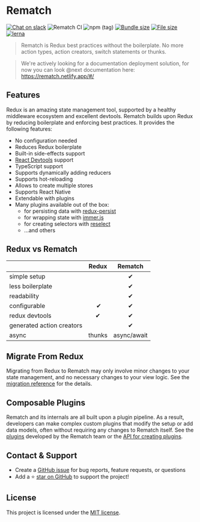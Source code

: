 # Rematch

[![Chat on slack](https://img.shields.io/badge/slack-rematchjs-blue.svg?logo=slack&style=flat-square)](https://rematchjs.slack.com) ![Rematch CI](https://github.com/rematch/rematch/workflows/Rematch%20CI/badge.svg?branch=next) ![npm (tag)](https://img.shields.io/npm/v/@rematch/core/next?style=flat-square) [![Bundle size](https://img.shields.io/badge/bundlesize-~2.2kb-brightgreen.svg?style=flat-square)](https://img.shields.io/badge/bundlesize-~5kb-brightgreen.svg?style=flat-square) [![File size](https://img.shields.io/badge/dependencies-redux-brightgreen.svg?style=flat-square)](https://img.shields.io/badge/dependencies-redux-brightgreen.svg?style=flat-square) [![lerna](https://img.shields.io/badge/maintained%20with-lerna-cc00ff.svg?style=flat-square)](https://lerna.js.org/)

> Rematch is Redux best practices without the boilerplate. No more action types, action creators, switch statements or thunks.

> We're actively looking for a documentation deployment solution, for now you can look @next documentation here:
https://rematch.netlify.app/#/

## Features

Redux is an amazing state management tool, supported by a healthy middleware ecosystem and excellent devtools.
Rematch builds upon Redux by reducing boilerplate and enforcing best practices. It provides the following features:

- No configuration needed
- Reduces Redux boilerplate
- Built-in side-effects support
- [React Devtools](https://github.com/facebook/react/tree/master/packages/react-devtools) support
- TypeScript support
- Supports dynamically adding reducers
- Supports hot-reloading
- Allows to create multiple stores
- Supports React Native
- Extendable with plugins
- Many plugins available out of the box:
    - for persisting data with [redux-persist](https://github.com/rt2zz/redux-persist)
    - for wrapping state with [immer.js](https://github.com/immerjs/immer)
    - for creating selectors with [reselect](https://github.com/reduxjs/reselect)
    - ...and others

## Redux vs Rematch

|                           | Redux  | Rematch      |
| :------------------------ | :----: | :----------: |
| simple setup ‎            |        | ‎✔           |
| less boilerplate          |        | ‎✔           |
| readability               |        | ‎✔           |
| configurable              | ‎   ✔  | ‎✔           |
| redux devtools            |   ‎✔   |       ‎✔     |
| generated action creators | ‎      |       ‎✔     |
| async                     | thunks | ‎async/await |

## Migrate From Redux

Migrating from Redux to Rematch may only involve minor changes to your state management, and no necessary changes to your view logic. See the [migration reference](https://rematch.netlify.app/#/migration-guide.md) for the details.

## Composable Plugins

Rematch and its internals are all built upon a plugin pipeline. As a result, developers can make complex custom plugins that modify the setup or add data models, often without requiring any changes to Rematch itself. See the [plugins](https://rematch.netlify.app/#/plugins/summary?id=plugins-summary) developed by the Rematch team or the [API for creating plugins](https://rematch.netlify.app/#/api/plugins?id=plugins-api).


## Contact & Support

- Create a [GitHub issue](https://github.com/rematch/rematch/issues) for bug reports, feature requests, or questions
- Add a ⭐️ [star on GitHub](https://github.com/rematch/rematch) to support the project!

## License

This project is licensed under the [MIT license](https://github.com/rematch/rematch/blob/master/LICENSE).